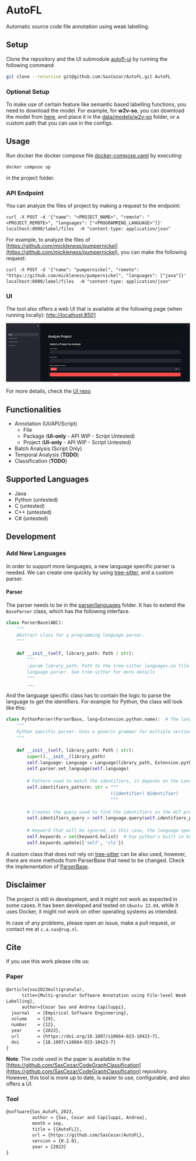 # AutoFL

Automatic source code file annotation using weak labelling.

## Setup
Clone the repository and the UI submodule [autofl-ui](https://github.com/SasCezar/autofl-ui) by running the following command:
```bash
git clone --recursive git@github.com:SasCezar/AutoFL.git AutoFL
```

### Optional Setup 
To make use of certain feature like semantic based labelling functions, you need to download the model.
For example, for **w2v-so**, you can download the model from [here](https://github.com/vefstathiou/SO_word2vec), and place it in the [data/models/w2v-so](data/models/w2v-so) folder, or a custom
path that you can use in the configs.

## Usage

Run docker the docker compose file [docker-compose.yaml](docker-compose.yaml) by executing:
```shell
docker compose up
```
in the project folder.

### API Endpoint
You can analyze the files of project by making a request to the endpoint:
```shell
curl -X POST -d '{"name": "<PROJECT_NAME>", "remote": "<PROJECT_REMOTE>", "languages": ["<PROGRAMMING_LANGUAGE>"]}' localhost:8000/label/files  -H "content-type: application/json"
```
For example, to analyze the files of [https://github.com/mickleness/pumpernickel](https://github.com/mickleness/pumpernickel), you can make the following request:
```shell
curl -X POST -d '{"name": "pumpernickel", "remote": "https://github.com/mickleness/pumpernickel", "languages": ["java"]}' localhost:8000/label/files  -H "content-type: application/json"
```

### UI

The tool also offers a web UI that is available at the following page (when running locally):
[http://localhost:8501](http://localhost:8501)

![UI](resources/ui-screenshots/landing-page.png)

For more details, check the [UI repo](https://github.com/SasCezar/autofl-ui)

[//]: # (For more details, check the [UI repo]&#40;https://github.com/SasCezar/autofl-ui&#41;)

## Functionalities

- Annotation (UI/API/Script)
  - File
  - Package (**UI-only** - API WIP - Script Untested)
  - Project (**UI-only** - API WIP - Script Untested)
- Batch Analysis (Script Only)
- Temporal Analysis (**TODO**)
- Classification (**TODO**)

## Supported Languages

- Java
- Python (untested)
- C (untested)
- C++ (untested)
- C# (untested)

## Development

### Add New Languages 

In order to support more languages, a new language specific parser is needed. 
We can create one quickly by using [tree-sitter](https://tree-sitter.github.io/tree-sitter/),
and a custom parser.

#### Parser
The parser needs to be in the [parser/languages](./src/parser/languages) folder. 
It has to extend the ```BaseParser``` class, which has the following interface.

```python
class ParserBase(ABC):
    """
    Abstract class for a programming language parser.
    """

    def __init__(self, library_path: Path | str):
        """
        :param library_path: Path to the tree-sitter languages.so file. The file has to contain the
        language parser. See tree-sitter for more details
        """
        ...
```
And the language specific class has to contain the logic to parse the language to get the identifiers.
For example for Python, the class will look like this:

```python
class PythonParser(ParserBase, lang=Extension.python.name):  # The lang argument is used to register the parser in the ParserFactory class.
    """
    Python specific parser. Uses a generic grammar for multiple versions of python. Uses tree_sitter to get the AST
    """

    def __init__(self, library_path: Path | str):
        super().__init__(library_path)
        self.language: Language = Language(library_path, Extension.python.name)   # Creates the tree-sitter language for python
        self.parser.set_language(self.language)                                   # Sets tree-sitter parser to parse the language
        
        # Pattern used to match the identifiers, it depends on the Lanugage. Check tree-sitter
        self.identifiers_pattern: str = """
                                        ((identifier) @identifier)
                                        """
        
        # Creates the query used to find the identifiers in the AST produced by tree-sitter
        self.identifiers_query = self.language.query(self.identifiers_pattern)

        # Keyword that will be ignored, in this case, the language specific keywords as the query extracts them as well. 
        self.keywords = set(keyword.kwlist)  # Use python's built in keyword list
        self.keywords.update(['self', 'cls'])
```

A custom class that does not rely on [tree-sitter](https://github.com/tree-sitter/tree-sitter) can be also used, however, there are more methods from ParserBase that need to be
changed. Check the implementation of [ParserBase](src/parser/parser.py).

## Disclaimer

The project is still in development, and it might not work as expected in some cases.
It has been developed and tested on ```Ubuntu 22.04```, while it uses Docker, it might not work on other operating systems as 
intended.

In case of any problems, please open an issue, make a pull request, or contact me at ```c.a.sas@rug.nl```.


## Cite

If you use this work please cite us:

### Paper
```text
@article{sas2023multigranular,
      title={Multi-granular Software Annotation using File-level Weak Labelling}, 
      author={Cezar Sas and Andrea Capiluppi},
  journal   = {Empirical Software Engineering},
  volume    = {29},
  number    = {12},
  year      = {2023},
  url       = {https://doi.org/10.1007/s10664-023-10423-7},
  doi       = {10.1007/s10664-023-10423-7}
}
```
**Note**: The code used in the paper is available in the [https://github.com/SasCezar/CodeGraphClassification](https://github.com/SasCezar/CodeGraphClassification) repository. 
However, this tool is more up to date, is easier to use, configurable, and also offers a UI.

### Tool 
```text
@software{Sas_AutoFL_2023,
          author = {Sas, Cezar and Capiluppi, Andrea},
          month = sep,
          title = {{AutoFL}},
          url = {https://github.com/SasCezar/AutoFL},
          version = {0.2.0},
          year = {2023}
}
```